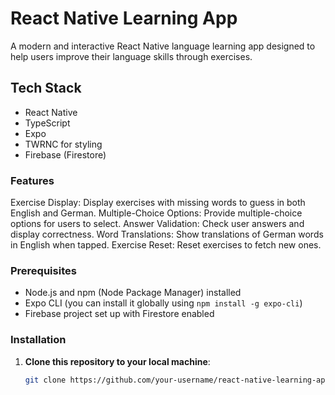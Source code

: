 # React Native Learning App

A modern and interactive React Native language learning app designed to help users improve their language skills through exercises.

## Tech Stack

- React Native
- TypeScript
- Expo
- TWRNC for styling
- Firebase (Firestore)

### Features
Exercise Display: Display exercises with missing words to guess in both English and German.
Multiple-Choice Options: Provide multiple-choice options for users to select.
Answer Validation: Check user answers and display correctness.
Word Translations: Show translations of German words in English when tapped.
Exercise Reset: Reset exercises to fetch new ones.

### Prerequisites

- Node.js and npm (Node Package Manager) installed
- Expo CLI (you can install it globally using `npm install -g expo-cli`)
- Firebase project set up with Firestore enabled

### Installation

1. **Clone this repository to your local machine**:

   ```bash
   git clone https://github.com/your-username/react-native-learning-app.git
